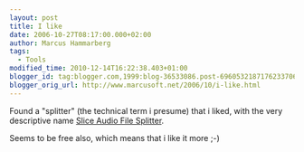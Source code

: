 ```yaml
---
layout: post
title: I like
date: 2006-10-27T08:17:00.000+02:00
author: Marcus Hammarberg
tags:
  - Tools
modified_time: 2010-12-14T16:22:38.403+01:00
blogger_id: tag:blogger.com,1999:blog-36533086.post-6960532187176233706
blogger_orig_url: http://www.marcusoft.net/2006/10/i-like.html
---
```


Found
a "splitter" (the technical term i presume) that i liked, with the very
descriptive name
[Slice Audio File
Splitter](http://www.nch.com.au/splitter/index.html?ref=google&ref2=slice&gclid=CNLejq3ImIgCFRFOZwodeC1ASg).

Seems to be free also, which means that i like it more ;-)
